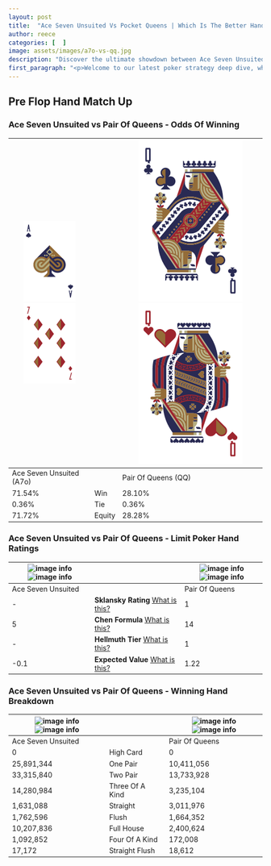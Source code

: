 ```yaml
---
layout: post
title:  "Ace Seven Unsuited Vs Pocket Queens | Which Is The Better Hand In Poker? A Complete Guide"
author: reece
categories: [  ]
image: assets/images/a7o-vs-qq.jpg
description: "Discover the ultimate showdown between Ace Seven Unsuited and Pair Of Queens in poker! Uncover the odds, strategies, and scenarios where one hand triumphs over the other. Get ready to up your poker game with this thrilling analysis."
first_paragraph: "<p>Welcome to our latest poker strategy deep dive, where we're pitting two distinct hands against each other in a high-stakes showdown: Ace Seven Unsuited vs Pair Of Queens.</p><p>In the dynamic world of poker, every decision counts, and knowing which hand holds the upper hand is key to your success at the table.</p><p>In this article, we'll dissect these two hands, explore the scenarios where one dominates the other, and equip you with the knowledge to make strategic choices that can tip the odds in your favor.</p><p>Get ready to unravel the intriguing dynamics of these poker hands and elevate your game to new heights.</p>"
---
```




[comment]: # (sp0)

## Pre Flop Hand Match Up

<div class="table hand-ratings" markdown="1"> 



### Ace Seven Unsuited vs Pair Of Queens - Odds Of Winning


    
| ![image info](assets/images/hand1/A.png) ![image info](assets/images/hand1/7o.png) |  | ![image info](assets/images/hand2/Q.png) ![image info](assets/images/hand2/Qo.png) |
| -------- | -------- | -------- |
| Ace Seven Unsuited (A7o) |  | Pair Of Queens (QQ) |
| 71.54% | Win | 28.10% |
| 0.36% | Tie | 0.36% |
| 71.72% | Equity | 28.28% |




[comment]: # (sp1)



### Ace Seven Unsuited vs Pair Of Queens - Limit Poker Hand Ratings


    
| ![image info](https://www.riverpairs.com/assets/images/hand1/A.png) ![image info](https://www.riverpairs.com/assets/images/hand1/7o.png) |  | ![image info](https://www.riverpairs.com/assets/images/hand2/Q.png) ![image info](https://www.riverpairs.com/assets/images/hand2/Qo.png) |
| -------- | -------- | -------- |
| Ace Seven Unsuited |  | Pair Of Queens |
| - | **Sklansky Rating** [What is this?](/sklansky-rating-explained) | 1 |
| 5 | **Chen Formula** [What is this?](/chen-formula-explained) | 14 |
| - | **Hellmuth Tier** [What is this?](/Hellmuth-tier-explained) | 1 |
| -0.1 | **Expected Value** [What is this?](/expected-value-explained) | 1.22 |




[comment]: # (sp2)



### Ace Seven Unsuited vs Pair Of Queens - Winning Hand Breakdown


    
| ![image info](https://www.riverpairs.com/assets/images/hand1/A.png) ![image info](https://www.riverpairs.com/assets/images/hand1/7o.png) |  | ![image info](https://www.riverpairs.com/assets/images/hand2/Q.png) ![image info](https://www.riverpairs.com/assets/images/hand2/Qo.png) |
| -------- | -------- | -------- |
| Ace Seven Unsuited |  | Pair Of Queens |
| 0 | High Card | 0 |
| 25,891,344 | One Pair | 10,411,056 |
| 33,315,840 | Two Pair | 13,733,928 |
| 14,280,984 | Three Of A Kind | 3,235,104 |
| 1,631,088 | Straight | 3,011,976 |
| 1,762,596 | Flush | 1,664,352 |
| 10,207,836 | Full House | 2,400,624 |
| 1,092,852 | Four Of A Kind | 172,008 |
| 17,172 | Straight Flush | 18,612 |




[comment]: # (sp3)



</div>

[comment]: # (sp4)



[comment]: # (sp5)

